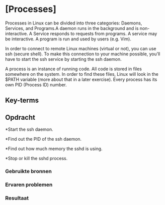 # [Processes]
Processes in Linux can be divided into three categories: Daemons, Services, and Programs.A daemon runs in the background and is non-interactive. A Service responds to requests from programs. A service may be interactive. A program is run and used by users (e.g. Vim).

In order to connect to remote Linux machines (virtual or not), you can use ssh (secure shell). To make this connection to your machine possible, you’ll have to start the ssh service by starting the ssh daemon.

A process is an instance of running code. All code is stored in files somewhere on the system. In order to find these files, Linux will look in the $PATH variable (more about that in a later exercise). Every process has its own PID (Process ID) number.

## Key-terms


## Opdracht
*Start the ssh daemon.

*Find out the PID of the ssh daemon.

*Find out how much memory the sshd is using.

*Stop or kill the sshd process.


### Gebruikte bronnen


### Ervaren problemen


### Resultaat

